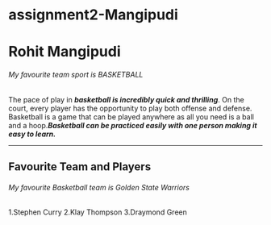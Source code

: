 # assignment2-Mangipudi
# Rohit Mangipudi  
###### My favourite team sport is BASKETBALL

The pace of play in ***basketball is incredibly quick and thrilling***. On the court, every player has the opportunity to play both offense and defense. Basketball is a game that can be played anywhere as all you need is a ball and a hoop.***Basketball can be practiced easily with one person making it easy to learn.***

---------------------
## Favourite Team and Players

###### My favourite Basketball team is Golden State Warriors

1.Stephen Curry
2.Klay Thompson
3.Draymond Green